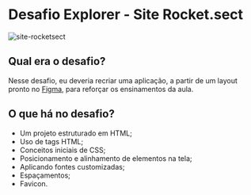 # Desafio Explorer - Site Rocket.sect

![site-rocketsect](https://github.com/Mariana-Gomes/desafio-rocketsect/assets/64051327/ca70bc0e-cf89-4480-8e05-1d657ec61a0c)

## Qual era o desafio?

Nesse desafio, eu deveria recriar uma aplicação, a partir de um layout pronto no [Figma](https://www.figma.com/file/waisYRoNzeBgIxOyrz0b2R/Projeto01-Extra/duplicate?type=design&node-id=0-1&mode=design), para reforçar os ensinamentos da aula.


## O que há no desafio?

- Um projeto estruturado em HTML;
- Uso de tags HTML;
- Conceitos iniciais de CSS;
- Posicionamento e alinhamento de elementos na tela;
- Aplicando fontes customizadas;
- Espaçamentos;
- Favicon.
